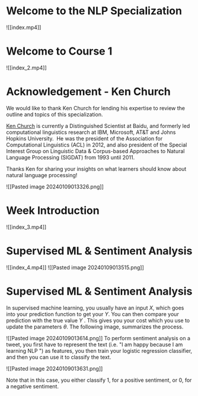 # Welcome to the NLP Specialization
![[index.mp4]]
# Welcome to Course 1
![[index_2.mp4]]
# Acknowledgement - Ken Church

We would like to thank Ken Church for lending his expertise to review the outline and topics of this specialization.

[Ken Church](https://scholar.google.com/citations?user=E6aqGvYAAAAJ) is currently a Distinguished Scientist at Baidu, and formerly led computational linguistics research at IBM, Microsoft, AT&T and Johns Hopkins University.  He was the president of the Association for Computational Linguistics (ACL) in 2012, and also president of the Special Interest Group on Linguistic Data & Corpus-based Approaches to Natural Language Processing (SIGDAT) from 1993 until 2011.

Thanks Ken for sharing your insights on what learners should know about natural language processing!

![[Pasted image 20240109013326.png]]

# Week Introduction
![[index_3.mp4]]

# Supervised ML & Sentiment Analysis
![[index_4.mp4]]
![[Pasted image 20240109013515.png]]

# Supervised ML & Sentiment Analysis
In supervised machine learning, you usually have an input $X$, which goes into your prediction function to get your $Y$. You can then compare your prediction with the true value $Y$ . This gives you your cost which you use to update the parameters $θ$. The following image, summarizes the process.

![[Pasted image 20240109013614.png]]
To perform sentiment analysis on a tweet, you first have to represent the text (i.e. "I am happy because I am learning NLP ") as features, you then train your logistic regression classifier, and then you can use it to classify the text.

![[Pasted image 20240109013631.png]]

Note that in this case, you either classify 1, for a positive sentiment, or 0, for a negative sentiment.